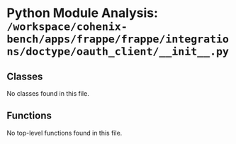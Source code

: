 # Python Module Analysis: `/workspace/cohenix-bench/apps/frappe/frappe/integrations/doctype/oauth_client/__init__.py`

## Classes

No classes found in this file.


## Functions

No top-level functions found in this file.
